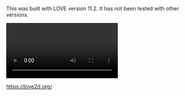 This was built with LOVE version 11.2. It has not been tested with other versions.

![...](https://giant.gfycat.com/TepidAlarmingAnaconda.webm)

https://love2d.org/
